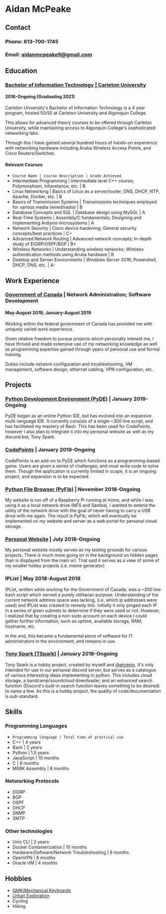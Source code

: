 # Aidan McPeake
## Contact
### Phone: 613-700-1745
### Email: aidanmcpeake9@gmail.com

## Education
### [Bachelor of Information Technology | Carleton University](http://www.bitdegree.ca/index.php?Program=NET)
#### 2016-Ongoing (Graduating 2021)
Carleton University's Bachelor of Information Technology is a 4 year program, hosted 50/50 at Carleton University and Algonquin College.

This allows for advanced theory courses to be offered through Carleton University, while maintaining access to Algonquin College's sophisticated networking labs.

Through this I have gained several hundred hours of hands-on experience with networking hardware including Aruba Wireless Access Points, and Cisco Routers/Switches.


#### Relevant Courses
* ```Course Name | Course Description | Grade Achieved```
* Intermediate Programming | Intermediate level C++ course; Polymorphism, inheretance, etc. | B
* Linux Networking | Basics of Linux as a server/router; DNS, DHCP, NTP, Apache, Docker, etc. | B
* Basics of Transmission Systems | Transmissions techniques employed for various media (wired/radio) | B
* Database Concepts and SQL | Database design using MySQL | A
* Real-Time Systems | Assembly/C fundamentals; Designing and implementing Arduino microsystems | A
* Network Security | Cisco device hardening; General security concepts/best practices | C+
* Advanced Network Routing | Advanced network concepts; In-depth study of EIGRP/OSPF/BGP | B+
* Wireless Networks | Understanding wireless networks; Wireless authentication methods using Aruba hardware | B
* Desktop and Server Environments | Windows Server 2016; Powershell, DHCP, DNS, etc. | A-

## Work Experience
### [Government of Canada](https://www.canada.ca/home.html) | Network Administration; Software Development
#### May-August 2018; January-August 2019
Working within the federal government of Canada has provided me with uniquely varied work experience.

Given relative freedom to pursue projects which personally interest me, I have thrived and made extensive use of my networking knowledge as well as programming expertise gained through years of personal use and formal training.

Duties include network configuration and troubleshooting, VM management, software design, ethernet cabling, VPN configuration, etc.

## Projects
### [Python Development Environment (PyDE)](https://github.com/amcpeake/PyDE) | January 2019-Ongoing
PyDE began as an online Python IDE, but has evolved into an expansive multi-language IDE.
It currently consists of a single ~300 line script, and has facilitated my mastery of Bash.
This has been used for CodePoints, however I also plan to integrate it into my personal website as well as my discord bot, Tony Spark.

### [CodePoints](https://github.com/CodePoints) | January 2019-Ongoing
CodePoints is an add-on to PyDE which functions as a programming-based game. Users are given a series of challenges, and must write code to solve them. Though the application is currently limited in scope, it is an ongoing project, and expansion is to be expected.

### [Python File Browser (PyFib)](https://github.com/PyFib) | November 2018-Ongoing
My website is run off of a Raspberry Pi running at home, and while I was using it as a local network drive (NFS and Samba), I wanted to extend the utility of the network drive with the goal of never having to carry a USB drive with me again. The result is PyFib, which will eventually be implemented on my website and server as a web portal for personal cloud storage.

### [Personal Website](https://www.amcpeake.com) | July 2018-Ongoing
My personal website mostly serves as my testing grounds for various projects. There is much more going on in the background on hidden pages than is displayed from the main url. That said it serves as a view of some of my smaller hobby projects (i.e. meme generator)

### IPList | May 2018-August 2018
IPList, written while working for the Government of Canada, was a ~200 line bash script which served a purely utilitarian purpose. Understanding of the current network address space was lacking, (i.e. which ip addresses were used) and IPList was created to remedy this. Initially it only pinged each IP in a series of given subnets to determine if they were used or not. However, I realized that by creating a non-sudo account on each device I could gather further information, such as uptime, available storage, RAM, hostname, etc.

In the end, this became a fundamental piece of software for IT administrators in the environment, and remains in use.

### [Tony Spark (TSpark)](https://github.com/TSpark) | January 2018-Ongoing
Tony Spark is a hobby project, created by myself and [@ehrenjn](https://github.com/ehrenjn). It's only intended for use in our personal discord server, but serves as a catalogue of various interesting ideas implementing in python. This includes cloud storage, a bandcamp/soundcloud downloader, and an enhanced search function (Discord's built-in search function leaves something to be desired) to name a few. As this is a hobby project, the quality of code/documentation is sub-standard.

## Skills
### Programming Languages
* ```Programming language | Total time of practical use```
* C++ | 4 years
* Bash | 2 years
* Python | 1.5 years
* JavaScript | 10 months
* C | 8 months
* M68K Assembly | 8 months

### Networking Protocols
* EIGRP
* BGP
* OSPF
* DHCP
* SNMP
* SMTP

### Other technologies
* Unix CLI | 2 years
* Docker Containerization | 10 months
* Hardware/Software/Network Troubleshooting | 8 months
* OpenVPN | 8 months
* Oracle VM | 4 months

## Hobbies
* [QMK/Mechanical Keyboards](https://docs.qmk.fm/#/)
* [Urban Exploration](https://en.wikipedia.org/wiki/Urban_exploration)
* Cycling
* Hiking
